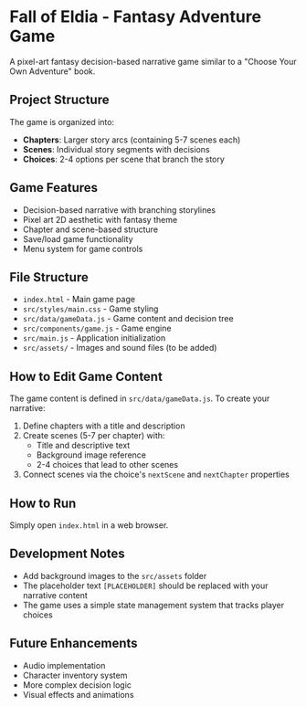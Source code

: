 # Fall of Eldia - Fantasy Adventure Game

A pixel-art fantasy decision-based narrative game similar to a "Choose Your Own Adventure" book.

## Project Structure

The game is organized into:
- **Chapters**: Larger story arcs (containing 5-7 scenes each)
- **Scenes**: Individual story segments with decisions
- **Choices**: 2-4 options per scene that branch the story

## Game Features

- Decision-based narrative with branching storylines
- Pixel art 2D aesthetic with fantasy theme
- Chapter and scene-based structure
- Save/load game functionality
- Menu system for game controls

## File Structure

- `index.html` - Main game page
- `src/styles/main.css` - Game styling
- `src/data/gameData.js` - Game content and decision tree
- `src/components/game.js` - Game engine
- `src/main.js` - Application initialization
- `src/assets/` - Images and sound files (to be added)

## How to Edit Game Content

The game content is defined in `src/data/gameData.js`. To create your narrative:

1. Define chapters with a title and description
2. Create scenes (5-7 per chapter) with:
   - Title and descriptive text
   - Background image reference
   - 2-4 choices that lead to other scenes
3. Connect scenes via the choice's `nextScene` and `nextChapter` properties

## How to Run

Simply open `index.html` in a web browser.

## Development Notes

- Add background images to the `src/assets` folder
- The placeholder text `[PLACEHOLDER]` should be replaced with your narrative content
- The game uses a simple state management system that tracks player choices

## Future Enhancements

- Audio implementation
- Character inventory system
- More complex decision logic
- Visual effects and animations 
